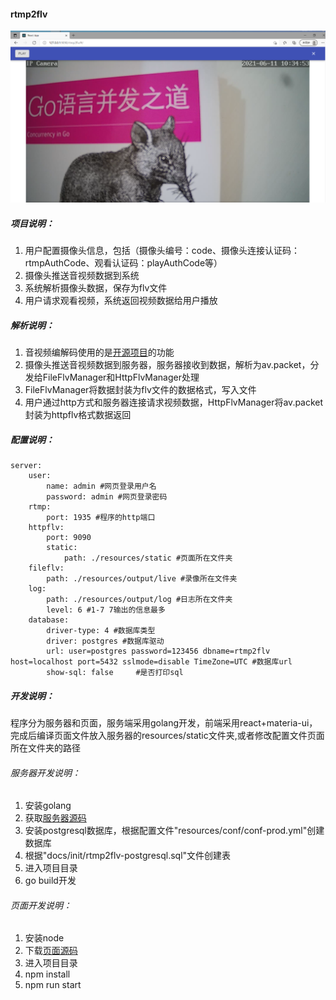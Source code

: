 #### rtmp2flv

![](./images/rtmp2flvad.png)

##### 项目说明：

1. 用户配置摄像头信息，包括（摄像头编号：code、摄像头连接认证码：rtmpAuthCode、观看认证码：playAuthCode等）
2. 摄像头推送音视频数据到系统
3. 系统解析摄像头数据，保存为flv文件
4. 用户请求观看视频，系统返回视频数据给用户播放

##### 解析说明：

1. 音视频编解码使用的是[开源项目](https://github.com/deepch/vdk.git)的功能
2. 摄像头推送音视频数据到服务器，服务器接收到数据，解析为av.packet，分发给FileFlvManager和HttpFlvManager处理
3. FileFlvManager将数据封装为flv文件的数据格式，写入文件
4. 用户通过http方式和服务器连接请求视频数据，HttpFlvManager将av.packet封装为httpflv格式数据返回

##### 配置说明：

```
server:
    user:
        name: admin #网页登录用户名
        password: admin #网页登录密码
    rtmp:
        port: 1935 #程序的http端口
    httpflv:
        port: 9090
        static:
            path: ./resources/static #页面所在文件夹
    fileflv:
        path: ./resources/output/live #录像所在文件夹
    log:
        path: ./resources/output/log #日志所在文件夹  
        level: 6 #1-7 7输出的信息最多 
    database:
        driver-type: 4 #数据库类型
        driver: postgres #数据库驱动
        url: user=postgres password=123456 dbname=rtmp2flv host=localhost port=5432 sslmode=disable TimeZone=UTC #数据库url
        show-sql: false     #是否打印sql                
```

##### 开发说明：

程序分为服务器和页面，服务端采用golang开发，前端采用react+materia-ui，完成后编译页面文件放入服务器的resources/static文件夹,或者修改配置文件页面所在文件夹的路径

###### 服务器开发说明：

1. 安装golang
2. 获取[服务器源码](https://github.com/hkmadao/rtmp2flv.git)
3. 安装postgresql数据库，根据配置文件"resources/conf/conf-prod.yml"创建数据库
4. 根据"docs/init/rtmp2flv-postgresql.sql"文件创建表    
5. 进入项目目录
6. go build开发

###### 页面开发说明：

1. 安装node
2. 下载[页面源码](https://github.com/hkmadao/rtmp2flv-web.git)
3. 进入项目目录
4. npm install
5. npm run start